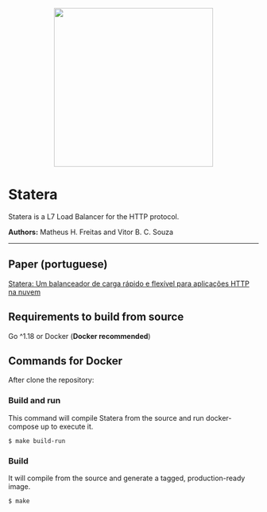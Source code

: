 <p align="center">
  <img width="320" src="https://user-images.githubusercontent.com/32441764/145425943-5f389366-a4c1-4ecc-9c3f-cecb79b4e0e6.png">
</p>

# Statera
Statera is a L7 Load Balancer for the HTTP protocol.

**Authors:** Matheus H. Freitas and Vitor B. C. Souza 

_________________

## Paper (portuguese)

[Statera: Um balanceador de carga rápido e flexível para aplicações HTTP na nuvem](https://sol.sbc.org.br/index.php/wscad/article/view/21948/21771)

## Requirements to build from source
Go ^1.18 or Docker 
(**Docker recommended**)

## Commands for Docker
After clone the repository:
### Build and run
This command will compile Statera from the source and run docker-compose up to execute it.
```
$ make build-run
```

### Build
It will compile from the source and generate a tagged, production-ready image.
```
$ make
```
